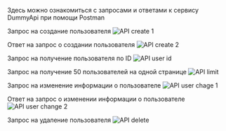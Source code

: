 Здесь можно ознакомиться с запросами и ответами к сервису DummyApi при помощи Postman

Запрос на создание пользователя
![API create 1](https://user-images.githubusercontent.com/107307448/174028981-509c4ff0-e0fa-42b0-937f-5fb099fca899.jpg)

Ответ на запрос о создании пользователя
![API create 2](https://user-images.githubusercontent.com/107307448/174029094-ce221ffe-a133-4f03-a9d4-7014f730b9fc.jpg)

Запрос на получение пользователя по ID
![API user id](https://user-images.githubusercontent.com/107307448/174030223-d0946de0-61b6-4055-8dad-be810e1fbd7b.jpg)

Запрос на получение 50 пользователей на одной странице
![API  limit](https://user-images.githubusercontent.com/107307448/174030736-9e594de9-bf77-457f-9339-07d26269fe98.jpg)

Запрос на изменение информации о пользователе
![API user chage 1](https://user-images.githubusercontent.com/107307448/174031012-bc369b5c-53a6-49cb-b321-c7d730853d42.jpg)

Ответ на запрос о изменении информации о пользователе
![API user change 2](https://user-images.githubusercontent.com/107307448/174031627-56c8a155-d5ce-4e01-8e70-eb5767101054.jpg)

Запрос на удаление пользователя
![API delete](https://user-images.githubusercontent.com/107307448/174031761-61aae2eb-03f0-413a-9825-851da77b265a.jpg)
